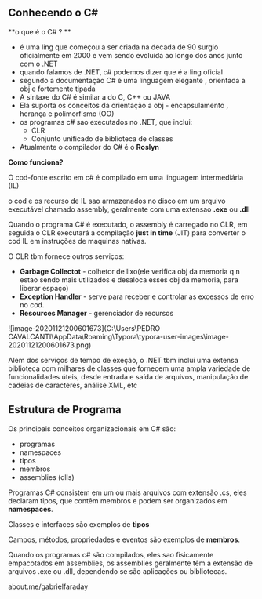 ## **Conhecendo o C#**

**o que é o C# ? ** 

- é uma ling que começou a ser criada na decada de 90 surgio oficialmente em 2000 e vem sendo evoluida ao longo dos anos junto com o .NET
- quando falamos de .NET, c# podemos dizer que é a ling oficial
- segundo a documentação C# é uma linguagem elegante , orientada a obj e fortemente tipada
- A sintaxe do C# é similar a do C, C++ ou JAVA
- Ela suporta os conceitos da orientação a obj - encapsulamento , herança e polimorfismo (OO)
- os programas c# sao executados no .NET, que inclui:
  - CLR 
  - Conjunto unificado de biblioteca de classes
- Atualmente o compilador do C# é o **Roslyn**

**Como funciona?**

O cod-fonte escrito em c# é compilado em uma linguagem intermediária (IL)

o cod e os recurso de IL sao armazenados no disco em um arquivo executável chamado assembly, geralmente com uma extensao **.exe** ou **.dll**

Quando o programa C# é executado, o assembly é carregado no CLR, em seguida o CLR executará a compilação **just in time** (JIT) para converter o cod IL em instruções de maquinas nativas.

O CLR tbm fornece outros serviços:

- **Garbage Collectot** - colhetor de lixo(ele verifica obj da memoria q n estao sendo mais utilizados e desaloca esses obj da memoria, para liberar espaço)
- **Exception Handler** -  serve para receber e controlar as excessos de erro no cod.
- **Resources Manager** - gerenciador de recursos

![image-20201121200601673](C:\Users\PEDRO CAVALCANTI\AppData\Roaming\Typora\typora-user-images\image-20201121200601673.png)

Alem dos serviços de tempo de exeção, o .NET tbm inclui uma extensa biblioteca com milhares de classes que fornecem uma ampla variedade de funcionalidades úteis, desde entrada e saída de arquivos, manipulação de cadeias de caracteres, análise XML, etc

## **Estrutura de Programa**

Os principais conceitos organizacionais em C# são:

- programas
- namespaces
- tipos
- membros
- assemblies (dlls)

Programas C# consistem em um ou mais arquivos com extensão .cs, eles declaram tipos, que contêm membros e podem ser organizados em **namespaces**.

Classes e interfaces são exemplos de **tipos**

Campos, métodos, propriedades e eventos são exemplos de **membros**.

Quando os programas c# são compilados, eles sao fisicamente empacotados em assemblies, os assemblies geralmente têm a extensão de arquivos .exe ou .dll, dependendo se são aplicações ou bibliotecas.

about.me/gabrielfaraday